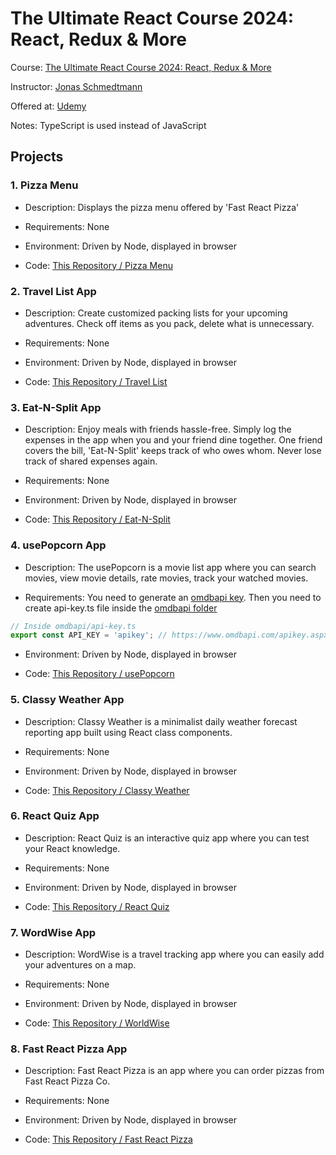 # The Ultimate React Course 2024: React, Redux & More

Course: [The Ultimate React Course 2024: React, Redux & More](https://www.udemy.com/course/the-ultimate-react-course/)

Instructor: [Jonas Schmedtmann](https://www.udemy.com/user/jonasschmedtmann/)

Offered at: [Udemy](https://www.udemy.com/)

Notes: TypeScript is used instead of JavaScript

## Projects

### 1. Pizza Menu

- Description: Displays the pizza menu offered by 'Fast React Pizza'

- Requirements: None

- Environment: Driven by Node, displayed in browser

- Code: [This Repository / Pizza Menu](./Pizza%20Menu)

### 2. Travel List App

- Description: Create customized packing lists for your upcoming adventures.
  Check off items as you pack, delete what is unnecessary.

- Requirements: None

- Environment: Driven by Node, displayed in browser

- Code: [This Repository / Travel List](./Travel%20List)

### 3. Eat-N-Split App

- Description: Enjoy meals with friends hassle-free. Simply log the expenses in
  the app when you and your friend dine together. One friend covers the bill,
  'Eat-N-Split' keeps track of who owes whom. Never lose track of shared
  expenses again.

- Requirements: None

- Environment: Driven by Node, displayed in browser

- Code: [This Repository / Eat-N-Split](./Eat-N-Split)

### 4. usePopcorn App

- Description: The usePopcorn is a movie list app where you can search movies,
  view movie details, rate movies, track your watched movies.

- Requirements: You need to generate an [omdbapi key](https://www.omdbapi.com/apikey.aspx).
  Then you need to create api-key.ts file inside the
  [omdbapi folder](./usePopcorn/src/omdbapi)

```ts
// Inside omdbapi/api-key.ts
export const API_KEY = 'apikey'; // https://www.omdbapi.com/apikey.aspx
```

- Environment: Driven by Node, displayed in browser

- Code: [This Repository / usePopcorn](./usePopcorn)

### 5. Classy Weather App

- Description: Classy Weather is a minimalist daily weather forecast reporting
  app built using React class components.

- Requirements: None

- Environment: Driven by Node, displayed in browser

- Code: [This Repository / Classy Weather](./Classy%20Weather)

### 6. React Quiz App

- Description: React Quiz is an interactive quiz app where you can test your
  React knowledge.

- Requirements: None

- Environment: Driven by Node, displayed in browser

- Code: [This Repository / React Quiz](./React%20Quiz)

### 7. WordWise App

- Description: WordWise is a travel tracking app where you can easily add your
  adventures on a map.

- Requirements: None

- Environment: Driven by Node, displayed in browser

- Code: [This Repository / WorldWise](./WorldWise)

### 8. Fast React Pizza App

- Description: Fast React Pizza is an app where you can order pizzas from Fast
  React Pizza Co.

- Requirements: None

- Environment: Driven by Node, displayed in browser

- Code: [This Repository / Fast React Pizza](./Fast%20React%20Pizza)
